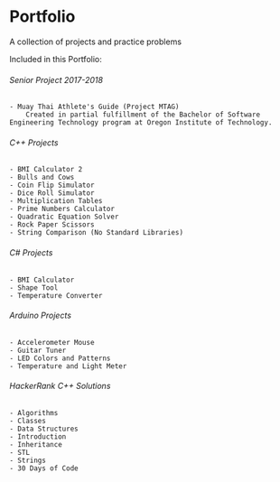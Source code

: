# Portfolio  
A collection of projects and practice problems  
  
Included in this Portfolio:  
###### Senior Project 2017-2018  
	- Muay Thai Athlete's Guide (Project MTAG)  
		Created in partial fulfillment of the Bachelor of Software Engineering Technology program at Oregon Institute of Technology.  

###### C++ Projects  
	- BMI Calculator 2
	- Bulls and Cows  
	- Coin Flip Simulator  
	- Dice Roll Simulator 
	- Multiplication Tables
	- Prime Numbers Calculator  
	- Quadratic Equation Solver  
	- Rock Paper Scissors   
	- String Comparison (No Standard Libraries)
	  
###### C# Projects  
	- BMI Calculator  
	- Shape Tool
	- Temperature Converter  
	
###### Arduino Projects  
	- Accelerometer Mouse  
	- Guitar Tuner  
	- LED Colors and Patterns  
	- Temperature and Light Meter  
	
###### HackerRank C++ Solutions  
	- Algorithms  
	- Classes  
	- Data Structures  
	- Introduction  
	- Inheritance  
	- STL  
	- Strings  
	- 30 Days of Code  